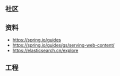 ## 社区

## 资料
- https://spring.io/guides
- https://spring.io/guides/gs/serving-web-content/
- https://elasticsearch.cn/explore

## 工程